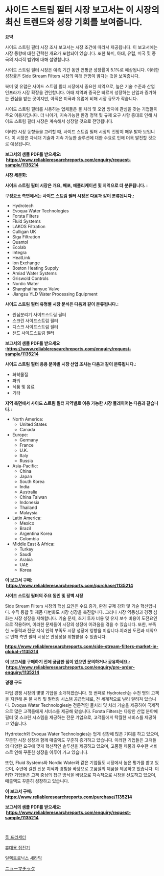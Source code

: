 <p><h1>사이드 스트림 필터 시장 보고서는 이 시장의 최신 트렌드와 성장 기회를 보여줍니다.</h1></p><p><strong>요약</strong></p>
<p><p>사이드 스트림 필터 시장 조사 보고서는 시장 조건에 따라서 제공됩니다. 이 보고서에는 시장 동향에 대한 간략한 개요가 포함되어 있습니다. 또한 북미, 아태, 유럽, 미국 및 중국의 지리적 범위에 대해 설명합니다.</p><p>사이드 스트림 필터 시장은 예측 기간 동안 연평균 성장률이 5.1%로 예상됩니다. 이러한 성장률은 Side Stream Filters 시장의 미래 전망이 밝다는 것을 보여줍니다.</p><p>북미 및 유럽은 사이드 스트림 필터 시장에서 중요한 지역으로, 높은 기술 수준과 산업 인프라가 시장 확장을 견인합니다. 아태 지역과 중국은 빠르게 성장하는 산업과 증가하는 관심을 받는 곳이지만, 아직은 미국과 유럽에 비해 시장 규모가 작습니다. </p><p>사이드 스트림 필터를 사용하는 업체들은 물 처리 및 오염 방지에 관심을 갖는 기업들이 주요 이용자입니다. 더 나아가, 지속가능한 환경 정책 및 규제 요구 사항 증대로 인해 사이드 스트림 필터 시장은 계속해서 성장할 것으로 전망됩니다.</p><p>이러한 시장 동향들을 고려할 때, 사이드 스트림 필터 시장의 전망이 매우 밝아 보입니다. 이 시장은 차세대 기술과 지속 가능한 솔루션에 대한 수요로 인해 더욱 발전할 것으로 예상됩니다.</p></p>
<p><strong>보고서의 샘플 PDF를 받으세요: &nbsp;<a href="https://www.reliableresearchreports.com/enquiry/request-sample/1135214">https://www.reliableresearchreports.com/enquiry/request-sample/1135214</a></strong></p>
<p><strong>시장 세분화:</strong></p>
<p><strong> 사이드 스트림 필터 시장은 개요, 배포, 애플리케이션 및 지역으로 더 분류됩니다. :</strong></p>
<p><strong>구성요소 측면에서는 사이드 스트림 필터 시장은 다음과 같이 분류됩니다.:</strong></p>
<p><ul><li>Hydrotech</li><li>Evoqua Water Technologies</li><li>Forsta Filters</li><li>Fluid Systems</li><li>LAKOS Filtration</li><li>Culligan UK</li><li>Siga Filtration</li><li>Quantol</li><li>Ecolab</li><li>Integra</li><li>HeatLink</li><li>Ion Exchange</li><li>Boston Heating Supply</li><li>Amiad Water Systems</li><li>Griswold Controls</li><li>Nordic Water</li><li>Shanghai hanyue Valve</li><li>Jiangsu YLD Water Processing Equipment</li></ul></p>
<p><strong> 사이드 스트림 필터 유형별 시장 분석은 다음과 같이 분류됩니다.:</strong></p>
<p><ul><li>원심분리기 사이드스트림 필터</li><li>스크린 사이드스트림 필터</li><li>디스크 사이드스트림 필터</li><li>샌드 사이드스트림 필터</li></ul></p>
<p><strong>보고서의 샘플 PDF를 받으세요 :<a href="https://www.reliableresearchreports.com/enquiry/request-sample/1135214">https://www.reliableresearchreports.com/enquiry/request-sample/1135214</a></strong></p>
<p><strong> 사이드 스트림 필터 응용 분야별 시장 산업 조사는 다음과 같이 분류됩니다.:</strong></p>
<p><ul><li>화학물질</li><li>파워</li><li>식품 및 음료</li><li>기타</li></ul></p>
<p><strong>지역 측면에서 사이드 스트림 필터 지역별로 이용 가능한 시장 플레이어는 다음과 같습니다.:</strong></p>
<p><ul>
    <li>
        North America:
        <ul>
            <li>United States</li>
            <li>Canada</li>
        </ul>
    </li>
    <li>
        Europe:
        <ul>
            <li>Germany</li>
            <li>France</li>
            <li>U.K.</li>
            <li>Italy</li>
            <li>Russia</li>
        </ul>
    </li>
    <li>
        Asia-Pacific:
        <ul>
            <li>China</li>
            <li>Japan</li>
            <li>South Korea</li>
            <li>India</li>
            <li>Australia</li>
            <li>China Taiwan</li>
            <li>Indonesia</li>
            <li>Thailand</li>
            <li>Malaysia</li>
        </ul>
    </li>
    <li>
        Latin America:
        <ul>
            <li>Mexico</li>
            <li>Brazil</li>
            <li>Argentina Korea</li>
            <li>Colombia</li>
        </ul>
    </li>
    <li>
        Middle East & Africa:
        <ul>
            <li>Turkey</li>
            <li>Saudi</li>
            <li>Arabia</li>
            <li>UAE</li>
            <li>Korea</li>
        </ul>
    </li>
    </ul></p>
<p><strong>이 보고서 구매: &nbsp;<a href="https://www.reliableresearchreports.com/purchase/1135214">https://www.reliableresearchreports.com/purchase/1135214</a></strong></p>
<p><strong>사이드 스트림 필터의 주요 동인 및 장벽 시장</strong></p>
<p><p>Side Stream Filters 시장의 핵심 요인은 수요 증가, 환경 규제 강화 및 기술 혁신입니다. 수직 통합 및 제품 다변화도 시장 성장을 촉진합니다. 그러나 시장 역동성과 경쟁 심화는 시장 성장을 저해합니다. 기술 문제, 초기 투자 비용 및 유지 보수 비용이 도전요인으로 작용하며, 이러한 문제들이 시장의 성장에 어려움을 겪을 수 있습니다. 또한, 부족한 노동력과 전문 지식 인력 부족도 시장 성장에 영향을 미칩니다.이러한 도전과 제약으로 인해 측면 필터 시장은 안정성을 위협받을 수 있습니다.</p></p>
<p><strong><a href="https://www.reliableresearchreports.com/side-stream-filters-market-in-global-r1135214">https://www.reliableresearchreports.com/side-stream-filters-market-in-global-r1135214</a></strong></p>
<p><strong>이 보고서를 구매하기 전에 궁금한 점이 있으면 문의하거나 공유하세요.: &nbsp;<a href="https://www.reliableresearchreports.com/enquiry/pre-order-enquiry/1135214">https://www.reliableresearchreports.com/enquiry/pre-order-enquiry/1135214</a></strong></p>
<p><strong>경쟁 구도</strong></p>
<p><p>파업 경쟁 시장의 몇몇 기업을 소개하겠습니다. 첫 번째로 Hydrotech는 수천 명의 고객을 지원해 온 물 처리 및 필터링 시스템 공급업체로, 전 세계적으로 널리 알려져 있습니다. Evoqua Water Technologies는 전문적인 물처리 및 처리 기술을 제공하여 국제적으로 많은 고객들에게 서비스를 제공해 왔습니다. Forsta Filters는 다양한 산업 분야에 필터 및 스크린 시스템을 제공하는 전문 기업으로, 고객들에게 탁월한 서비스를 제공하고 있습니다.</p><p>Hydrotech와 Evoqua Water Technologies는 업계 성장에 많은 기여를 하고 있으며, 꾸준한 시장 성장과 함께 매출액도 꾸준히 증가하고 있습니다. 이러한 기업들은 고객들의 다양한 요구에 맞게 혁신적인 솔루션을 제공하고 있으며, 고품질 제품과 우수한 서비스로 인해 꾸준한 성장을 이루어 가고 있습니다.</p><p>또한, Fluid Systems와 Nordic Water와 같은 기업들도 시장에서 높은 평가를 받고 있으며, 수년에 걸친 전문 지식과 경험을 바탕으로 고품질의 제품을 제공하고 있습니다. 이러한 기업들은 고객 중심의 접근 방식을 바탕으로 지속적으로 시장을 선도하고 있으며, 매출액도 꾸준히 성장하고 있습니다.</p></p>
<p><strong>이 보고서 구매: &nbsp; <a href="https://www.reliableresearchreports.com/purchase/1135214">https://www.reliableresearchreports.com/purchase/1135214</a></strong></p>
<p><strong>보고서의 샘플 PDF를 받으세요: &nbsp;<a href="https://www.reliableresearchreports.com/enquiry/request-sample/1135214">https://www.reliableresearchreports.com/enquiry/request-sample/1135214</a></strong><strong></strong></p>
<p>&nbsp;</p>
<p><p><a href="https://medium.com/@mekhirenner_87471/2024-2031%EB%85%84-%EA%B8%B0%EA%B0%84%EC%9D%84-%EC%9C%84%ED%95%9C-%EB%8F%84%EA%B5%AC-%ED%94%84%EB%A6%AC%EC%85%8B%ED%84%B0-%EC%8B%9C%EC%9E%A5-%EB%8F%99%ED%96%A5-%EB%B0%8F-%EC%8B%9C%EC%9E%A5-%EB%B6%84%EC%84%9D%EC%9E%85%EB%8B%88%EB%8B%A4-60bb49322c07">툴 프리세터</a></p><p><a href="https://github.com/xvz497517413/Market-Research-Report-List-1/blob/main/151740926617.md">휴대용 집진기</a></p><p><a href="https://medium.com/@kirby6567566/%EC%A0%84%EC%9E%90-%EC%84%B8%EB%9D%BC%EB%AF%B9-%EC%8B%9C%EC%9E%A5-2031%EB%85%84%EA%B9%8C%EC%A7%80%EC%9D%98-%ED%8A%B8%EB%A0%8C%EB%93%9C-%EC%98%88%EC%B8%A1-%EB%B0%8F-%EA%B2%BD%EC%9F%81-%EB%B6%84%EC%84%9D-928f829d7813">일렉트로닉스 세라믹</a></p><p><a href="https://github.com/ksxzwxabcuynh011/Market-Research-Report-List-1/blob/main/638135728959.md">ニューマチック</a></p></p>